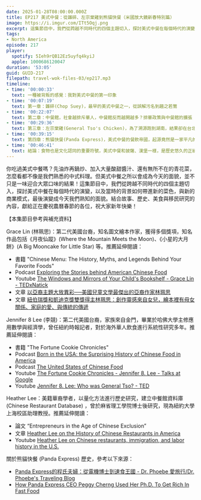 ```yaml
---
date: 2025-01-28T08:00:00.000Z
title: EP217 美式中餐：從雜碎、左宗棠雞到熊貓快餐（米國放大鏡新春特別篇）
image: https://i.imgur.com/ITt5Oqj.png
excerpt: 這集節目中，我們從跨越不同時代的四個主題切入，探討美式中餐在每個時代的演變，以及當時的背景如何帶進新的菜色，與新的商業模式，最後演變成今天我們熟知的面貌。
tags:
- North America
episode: 217
player:
  spotify: 5Ieh9rQB12Ez5uyfq4kyiJ
  apple: 1000686120047
duration: '53:05'
guid: GUID-217
filepath: travel-wok-files-03/ep217.mp3
timeline:
- time: '00:00:33'
  text: 一種被背叛的感覺：我對美式中餐的第一印象
- time: '00:07:19'
  text: 第一章：雜碎(Chop Suey)，最早的美式中餐之一，從誤解污名到趨之若鶩
- time: '00:22:07'
  text: 第二章：中餐館，社會越排斥華人，中餐館反而越開越多？排華政策與中餐館的擴張
- time: '00:29:36'
  text: 第三章：左宗棠雞(General Tso's Chicken)，為了溯源跑到湖南，結果卻在台北找到發明者？
- time: '00:39:15'
  text: 第四章：熊貓快餐(Panda Express)，美式中餐的餐飲帝國，起源竟然是一家平凡的小小中餐館？
- time: '00:46:41'
  text: 結論：食物也是文化認同的重要符號，美式中餐和披薩、漢堡一樣，是歷史悠久的正統美國味
---
```

你吃過美式中餐嗎？先油炸再鍋炒、加入大量酸甜醬汁、還有無所不在的青花菜，怎麼看都不像是我們熟悉的中式料理。但美式中餐之所以會成為今天的面貌，並不只是一味迎合大眾口味的結果！這集節目中，我們從跨越不同時代的四個主題切入，探討美式中餐在每個時代的演變，以及當時的背景如何帶進新的菜色，與新的商業模式，最後演變成今天我們熟知的面貌。結合故事、歷史、美食與移民研究的內容，獻給正在慶祝農曆春節的各位，祝大家新年快樂！

【本集節目參考與補充資料】

Grace Lin (林珮思)：第二代美國台裔，知名圖文繪本作家，獲得多個獎項，知名作品包括《月夜仙蹤》(Where the Mountain Meets the Moon)、《小星的大月餅》(A Big Mooncake for Little Star) 等。推薦延伸閱讀：

* 書籍 "Chinese Menu: The History, Myths, and Legends Behind Your Favorite Foods"
* Podcast [Exploring the Stories behind American Chinese Food](https://open.spotify.com/episode/6C8BDsXzT0MFbNAhSyrrcy?si=3330d2e134394321)
* Youtube [The Windows and Mirrors of Your Child's Bookshelf - Grace Lin - TEDxNatick](https://www.youtube.com/watch?v=_wQ8wiV3FVo)
* 文章 [以亞裔主題大放異彩──美國兒童文學最傑出的亞裔作家林珮思](https://okapi.books.com.tw/article/15933)
* 文章 [紐伯瑞獎和凱迪克獎雙獎得主林珮思：創作靈感來自女兒，繪本裡有母女關係、家庭的愛、與傳統的傳遞](https://futureparenting.cwgv.com.tw/kids/content/index/19470)

Jennifer 8 Lee (李競)：第二代美國台裔，家族來自金門，畢業於哈佛大學主修應用數學與經濟學，曾任紐約時報記者，對於海外華人飲食進行系統性研究多年。推薦延伸閱讀：

* 書籍 "The Fortune Cookie Chronicles"
* Podcast [Born in the USA: the Surprising History of Chinese Food in America](https://open.spotify.com/episode/0z61u5kHhVt9PT7dkHttFd?si=2bdbd3d4182849e7&nd=1&dlsi=4d5d2f4d26b5405e)
* Podcast [The United States of Chinese Food](https://open.spotify.com/episode/7b6u75L784IBKV7AOPZtGk?si=74440e6190504524&nd=1&dlsi=32ef8028d48e4573)
* Youtube [The Fortune Cookie Chronicles - Jennifer 8. Lee - Talks at Google](https://www.youtube.com/watch?v=WGZ6IwSDyyo)
* Youtube [Jennifer 8. Lee: Who was General Tso? - TED](https://www.youtube.com/watch?v=U6MhV5Rn63M)

Heather Lee：美籍華裔學者，以量化方法進行歷史研究，建立中餐館資料庫 (Chinese Restaurant Database) ，曾於麻省理工學院博士後研究，現為紐約大學上海校區助理教授。推薦延伸閱讀：

* 論文 “Entrepreneurs in the Age of Chinese Exclusion”
* 文章 [Heather Lee on the History of Chinese Restaurants in America](https://www.oah.org/process/heather-lee-on-the-history-of-chinese-restaurants-in-america/)
* Youtube [Heather Lee on Chinese restaurants, immigration, and labor history in the U.S.](https://www.youtube.com/watch?v=qRbyRp06s74)

關於熊貓快餐 (Panda Express) 歷史，參考以下來源：

* [Panda Express的程氏夫婦：從電機博士到速食王國 - Dr. Phoebe 愛旅行/Dr. Phoebe's Traveling Blog](https://www.facebook.com/drptraveling/posts/pfbid02mAhG8ce5dzChcAJQ5BEejC1i8uj7pdjNg1j88kjcE51CF4H63kTgtsUxwE58ANrtl)
* [How Panda Express CEO Peggy Cherng Used Her Ph.D. To Get Rich In Fast Food](https://www.forbes.com/sites/chasewithorn/2023/10/04/how-panda-express-ceo-peggy-cherng-used-her-phd-to-get-rich-in-fast-food/)
